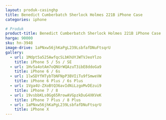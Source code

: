 ```yaml
---
layout: produk-casinghp
title: Benedict Cumberbatch Sherlock Holmes 221B iPhone Case
categories: iphone

# Produk
product-title: Benedict Cumberbatch Sherlock Holmes 221B iPhone Case
harga: 90000
sku: hn-3948
image-drive: 1aPNxw56jhKaPgL239LsbfafDNuFtsqrU
gallery:
  - url: 1Mdpt5a525AwfqcSLbKhUYJWTVJeoYlzo
    title: iPhone 5 / 5s / SE
  - url: 1Hv5a4otAm7oQNUrWQAzuT3ibE8ddoGa9
    title: iPhone 6 / 6s
  - url: 1lwSDYfHTybTbNFNpP3BVIiTu9fSmweVW
    title: iPhone 6 Plus / 6s Plus
  - url: 1Vga4U-ZXoBtQ36avIdNiLzgoMvDEzui9
    title: iPhone 7 / 8
  - url: 19vsbbKLs0Gg65RrowAVGpzkDuG4XKVeK
    title: iPhone 7 Plus / 8 Plus
  - url: 1aPNxw56jhKaPgL239LsbfafDNuFtsqrU
    title: iPhone X
---
```

